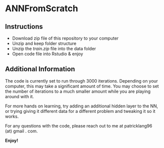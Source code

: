 # ANNFromScratch

## Instructions

* Download zip file of this repository to your computer
* Unzip and keep folder structure
* Unzip the *train.zip* file into the data folder
* Open code file into Rstudio & enjoy

## Additional Information

The code is currently set to run through 3000 iterations. Depending on your computer, this may take a significant amount of time. You may choose to set the number of iterations to a much smaller amount while you are playing around with it. 

For more hands on learning, try adding an additional hidden layer to the NN, or trying giving it different data for a different problem and tweaking it so it works.

For any questions with the code, please reach out to me at patricklang96 (at) gmail . com. 

**Enjoy!**
